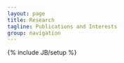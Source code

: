 ```yaml
---
layout: page
title: Research
tagline: Publications and Interests
group: navigation
---
```

{% include JB/setup %}
